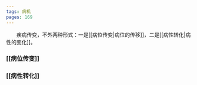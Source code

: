 ```yaml
---
tags: 病机
pages: 169
---
```

&emsp;&emsp;疾病传变，不外两种形式：一是[[病位传变|病位的传移]]，二是[[病性转化|病性的变化]]。

### [[病位传变]]
### [[病性转化]]